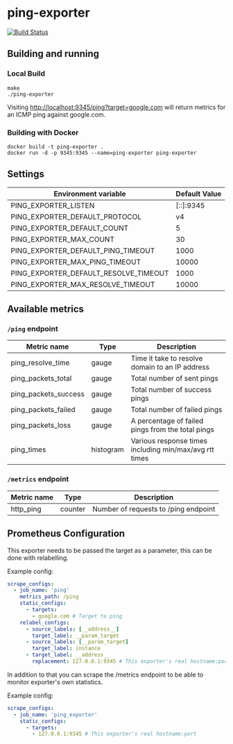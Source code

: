 # ping-exporter
[![Build Status](https://travis-ci.org/knsd/ping-exporter.svg?branch=master)](https://travis-ci.org/knsd/ping-exporter)

## Building and running

### Local Build

    make
    ./ping-exporter

Visiting [http://localhost:9345/ping?target=google.com](http://localhost:9345/ping?target=google.com) will return metrics for an ICMP ping against google.com. 

### Building with Docker

    docker build -t ping-exporter .
    docker run -d -p 9345:9345 --name=ping-exporter ping-exporter

## Settings

| Environment variable                   | Default Value |
| -------------------------------------- | ------------- |
| PING_EXPORTER_LISTEN                   | [::]:9345     |
| PING_EXPORTER_DEFAULT_PROTOCOL         | v4            |
| PING_EXPORTER_DEFAULT_COUNT            | 5             |
| PING_EXPORTER_MAX_COUNT                | 30            |
| PING_EXPORTER_DEFAULT_PING_TIMEOUT     | 1000          |
| PING_EXPORTER_MAX_PING_TIMEOUT         | 10000         |
| PING_EXPORTER_DEFAULT_RESOLVE_TIMEOUT  | 1000          |
| PING_EXPORTER_MAX_RESOLVE_TIMEOUT      | 10000         |

## Available metrics

### `/ping` endpoint

| Metric name          | Type      | Description                                            |
| -------------------- | --------- | ------------------------------------------------------ |
| ping_resolve_time    | gauge     | Time it take to resolve domain to an IP address        |
| ping_packets_total   | gauge     | Total number of sent pings                             |
| ping_packets_success | gauge     | Total number of success pings                          |
| ping_packets_failed  | gauge     | Total number of failed pings                           |
| ping_packets_loss    | gauge     | A percentage of failed pings from the total pings      |
| ping_times           | histogram | Various response times including min/max/avg rtt times |

### `/metrics` endpoint

| Metric name | Type    | Description                          |
| ----------- | ------- | ------------------------------------ |
| http_ping   | counter | Number of requests to /ping endpoint |

## Prometheus Configuration

This exporter needs to be passed the target as a parameter, this can be done with relabelling.

Example config:
```yml
scrape_configs:
  - job_name: 'ping'
    metrics_path: /ping
    static_configs:
      - targets:
        - google.com # Target to ping
    relabel_configs:
      - source_labels: [__address__]
        target_label: __param_target
      - source_labels: [__param_target]
        target_label: instance
      - target_label: __address__
        replacement: 127.0.0.1:9345 # This exporter's real hostname:port
```

In addition to that you can scrape the /metrics endpoint to be able to monitor exporter's own statistics.

Example config:
```yml
scrape_configs:
  - job_name: 'ping_exporter'
    static_configs:
      - targets:
        - 127.0.0.1:9345 # This exporter's real hostname:port
```
